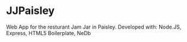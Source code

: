 # JJPaisley
 Web App for the resturant Jam Jar in Paisley. Developed with: Node.JS, Express, HTML5 Boilerplate, NeDb
